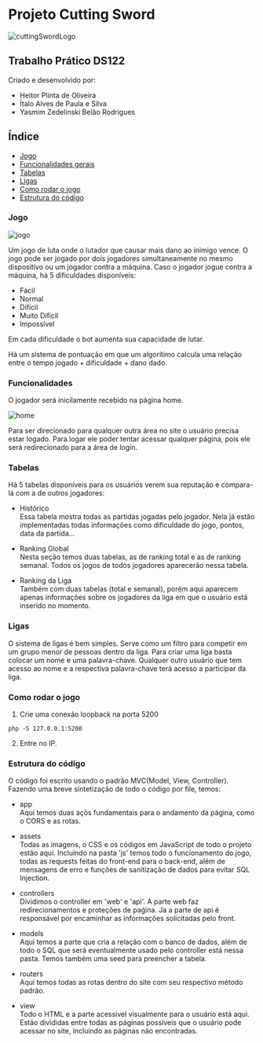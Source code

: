 # Projeto Cutting Sword

![cuttingSwordLogo](https://cdn.discordapp.com/attachments/1172313929909817447/1177412036326608896/people-fighting-with-swords-that-looks-like-a-game-upscaled1.png?ex=65726968&is=655ff468&hm=35dd1ce60e9c8c6a057c7937ed27b20d6a143fea6fd70e0db3436a661e7cd5d7&)

## Trabalho Prático DS122

Criado e desenvolvido por:
- Heitor Plinta de Oliveira
- Ítalo Alves de Paula e Silva
- Yasmim Zedelinski Belão Rodrigues

## Índice
- <a href="#jogo">Jogo</a>
- <a href="#funcionalidades">Funcionalidades gerais</a>
- <a href="#tabelas">Tabelas</a>
- <a href="#ligas">Ligas</a>
- <a href="#como-rodar-o-jogo">Como rodar o jogo</a>
- <a href="#estrutura-do-código">Estrutura do código</a>

### Jogo
![jogo](https://cdn.discordapp.com/attachments/1172313929909817447/1177416722765062194/2023-11-23_22-12.png?ex=65726dc6&is=655ff8c6&hm=a95af989e31a85a99c3164b08e5d63c7d7c7745adcecbdaccea70cd63e5a8c73&)

Um jogo de luta onde o lutador que causar mais dano ao inimigo vence. O jogo pode ser jogado por dois jogadores simultaneamente no mesmo dispositivo ou um jogador contra a máquina.
Caso o jogador jogue contra a máquina, há 5 dificuldades disponíveis:
- Fácil
- Normal
- Difícil
- Muito Difícil
- Impossível  

Em cada dificuldade o bot aumenta sua capacidade de lutar.

Há um sistema de pontuação em que um algorítimo calcula uma relação entre o tempo jogado + dificuldade + dano dado.

### Funcionalidades

O jogador será inicilamente recebido na página home.

![home](https://cdn.discordapp.com/attachments/1172313929909817447/1177421136372433007/2023-11-23_22-30.png?ex=657271e2&is=655ffce2&hm=3b850603dbce56f23ca06a7acc7d3f02ca5f48321fb3560ce2a16e6cc50a7cf6&)

Para ser direcionado para qualquer outra área no site o usuário precisa estar logado. Para logar ele poder tentar acessar qualquer página, pois ele será redirecionado para a área de login.

### Tabelas

Há 5 tabelas disponíveis para os usuários verem sua reputação e compara-lá com a de outros jogadores:

- Histórico  
Essa tabela mostra todas as partidas jogadas pelo jogador. Nela já estão implementadas todas informações como dificuldade do jogo, pontos, data da partida...

- Ranking Global  
Nesta seção temos duas tabelas, as de ranking total e as de ranking semanal. Todos os jogos de todos jogadores aparecerão nessa tabela. 

- Ranking da Liga  
Também com duas tabelas (total e semanal), porém aqui aparecem apenas informações sobre os jogadores da liga em que o usuário está inserido no momento.

### Ligas
O sistema de ligas é bem simples. Serve como um filtro para competir em um grupo menor de pessoas dentro da liga. Para criar uma liga basta colocar um nome e uma palavra-chave. Qualquer outro usuário que tem acesso ao nome e a respectiva palavra-chave terá acesso a participar da liga.

### Como rodar o jogo
1. Crie uma conexão loopback na porta 5200
```
php -S 127.0.0.1:5200
```
2. Entre no IP.

### Estrutura do código

O código foi escrito usando o padrão MVC(Model, View, Controller). Fazendo uma breve sintetização de todo o código por file, temos:

- app  
   Aqui temos duas açõs fundamentais para o andamento da página, como o CORS e as rotas.

- assets  
Todas as imagens, o CSS e os códigos em JavaScript de todo o projeto estão aqui. Incluindo na pasta 'js' temos todo o funcionamento do jogo, todas as requests feitas do front-end para o back-end, além de mensagens de erro e funções de sanitização de dados para evitar SQL Injection.

- controllers  
Dividimos o controller em 'web' e 'api'. A parte web faz redirecionamentos e proteções de paǵina. Ja a parte de api é responsável por encaminhar as informações solicitadas pelo front.

- models  
Aqui temos a parte que cria a relação com o banco de dados, além de todo o SQL que será eventualmente usado pelo controller está nessa pasta. Temos também uma seed para preencher a tabela.

- routers  
Aqui temos todas as rotas dentro do site com seu respectivo método padrão.

- view  
Todo o HTML e a parte acessível visualmente para o usuário está aqui. Estão divididas entre todas as páginas possíveis que o usuário pode acessar no site, incluindo as páginas não encontradas.
